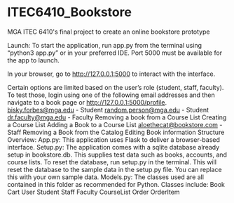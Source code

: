 # ITEC6410_Bookstore
MGA ITEC 6410's final project to create an online bookstore prototype

Launch:
To start the application, run app.py from the terminal using “python3 app.py” or in your preferred IDE. Port 5000 must be available for the app to launch.


In your browser, go to http://127.0.0.1:5000 to interact with the interface.


Certain options are limited based on the user’s role (student, staff, faculty). To test those, login using one of the following email addresses and then navigate to a book page or http://127.0.0.1:5000/profile. 
bisky.forbes@mga.edu - Student
random.person@mga.edu - Student
dr.faculty@mga.edu - Faculty
Removing a book from a Course List
Creating a Course List
Adding a Book to a Course List
aloethecat@bookstore.com -Staff
Removing a Book from the Catalog
Editing Book information
Structure Overview:
App.py: This application uses Flask to deliver a browser-based interface.
Setup.py: The application comes with a sqlite database already setup in bookstore.db. This supplies test data such as books, accounts, and course lists.
To reset the database, run setup.py in the terminal. This will reset the database to the sample data in the setup.py file. You can replace this with your own sample data.
Models.py: The classes used are all contained in this folder as recommended for Python. Classes include:
Book
Cart
User
Student
Staff
Faculty
CourseList
Order
OrderItem
